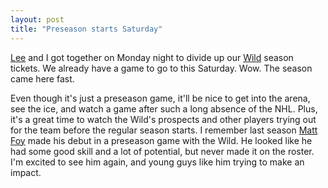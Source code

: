 ```yaml
---
layout: post
title: "Preseason starts Saturday"
---
```


<p><a target="_blank" href="http://www.leejsackett.com">Lee</a> and I got together on Monday night to divide up our <a target="_blank" href="http://www.wild.com">Wild</a> season tickets.  We already have a game to go to this Saturday.  Wow.  The season came here fast.</p>
<p>Even though it's just a preseason game, it'll be nice to get into the arena, see the ice, and watch a game after such a long absence of the NHL.  Plus, it's a great time to watch the Wild's prospects and other players trying out for the team before the regular season starts.  I remember last season <a target="_blank" href="http://www.wild.com/team/002/402/">Matt Foy</a> made his debut in a preseason game with the Wild.  He looked like he had some good skill and a lot of potential, but never made it on the roster.  I'm excited to see him again, and young guys like him trying to make an impact.</p>
 
